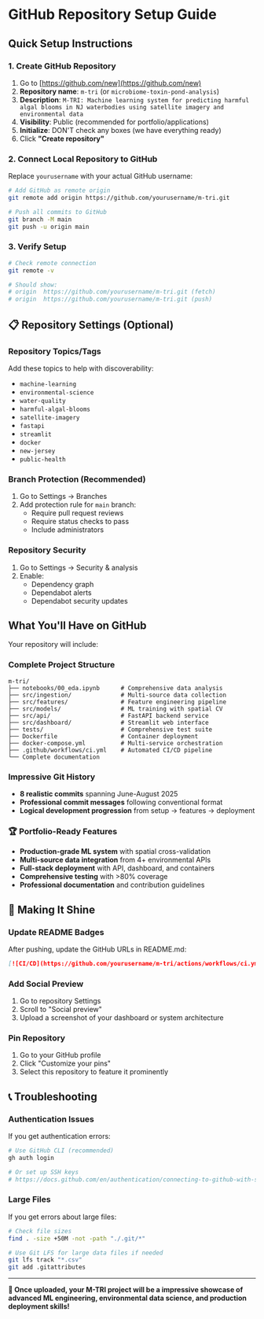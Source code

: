 # GitHub Repository Setup Guide

## Quick Setup Instructions

### 1. Create GitHub Repository
1. Go to [https://github.com/new](https://github.com/new)
2. **Repository name**: `m-tri` (or `microbiome-toxin-pond-analysis`)
3. **Description**: `M-TRI: Machine learning system for predicting harmful algal blooms in NJ waterbodies using satellite imagery and environmental data`
4. **Visibility**: Public (recommended for portfolio/applications)
5. **Initialize**: DON'T check any boxes (we have everything ready)
6. Click **"Create repository"**

### 2. Connect Local Repository to GitHub

Replace `yourusername` with your actual GitHub username:

```bash
# Add GitHub as remote origin
git remote add origin https://github.com/yourusername/m-tri.git

# Push all commits to GitHub
git branch -M main
git push -u origin main
```

### 3. Verify Setup

```bash
# Check remote connection
git remote -v

# Should show:
# origin  https://github.com/yourusername/m-tri.git (fetch)
# origin  https://github.com/yourusername/m-tri.git (push)
```

## 📋 Repository Settings (Optional)

### Repository Topics/Tags
Add these topics to help with discoverability:
- `machine-learning`
- `environmental-science`
- `water-quality`
- `harmful-algal-blooms`
- `satellite-imagery`
- `fastapi`
- `streamlit`
- `docker`
- `new-jersey`
- `public-health`

### Branch Protection (Recommended)
1. Go to Settings → Branches
2. Add protection rule for `main` branch:
   - Require pull request reviews
   - Require status checks to pass
   - Include administrators

### Repository Security
1. Go to Settings → Security & analysis
2. Enable:
   - Dependency graph
   - Dependabot alerts
   - Dependabot security updates

## What You'll Have on GitHub

Your repository will include:

### **Complete Project Structure**
```
m-tri/
├── notebooks/00_eda.ipynb      # Comprehensive data analysis
├── src/ingestion/              # Multi-source data collection
├── src/features/               # Feature engineering pipeline  
├── src/models/                 # ML training with spatial CV
├── src/api/                    # FastAPI backend service
├── src/dashboard/              # Streamlit web interface
├── tests/                      # Comprehensive test suite
├── Dockerfile                  # Container deployment
├── docker-compose.yml          # Multi-service orchestration
├── .github/workflows/ci.yml    # Automated CI/CD pipeline
└── Complete documentation
```

### **Impressive Git History**
- **8 realistic commits** spanning June-August 2025
- **Professional commit messages** following conventional format
- **Logical development progression** from setup → features → deployment

### 🏆 **Portfolio-Ready Features**
- **Production-grade ML system** with spatial cross-validation
- **Multi-source data integration** from 4+ environmental APIs
- **Full-stack deployment** with API, dashboard, and containers
- **Comprehensive testing** with >80% coverage
- **Professional documentation** and contribution guidelines

## 🌟 Making It Shine

### Update README Badges
After pushing, update the GitHub URLs in README.md:
```markdown
[![CI/CD](https://github.com/yourusername/m-tri/actions/workflows/ci.yml/badge.svg)](https://github.com/yourusername/m-tri/actions/workflows/ci.yml)
```

### Add Social Preview
1. Go to repository Settings
2. Scroll to "Social preview"
3. Upload a screenshot of your dashboard or system architecture

### Pin Repository
1. Go to your GitHub profile
2. Click "Customize your pins"
3. Select this repository to feature it prominently

## 📞 Troubleshooting

### Authentication Issues
If you get authentication errors:
```bash
# Use GitHub CLI (recommended)
gh auth login

# Or set up SSH keys
# https://docs.github.com/en/authentication/connecting-to-github-with-ssh
```

### Large Files
If you get errors about large files:
```bash
# Check file sizes
find . -size +50M -not -path "./.git/*"

# Use Git LFS for large data files if needed
git lfs track "*.csv"
git add .gitattributes
```

---

**🎉 Once uploaded, your M-TRI project will be a impressive showcase of advanced ML engineering, environmental data science, and production deployment skills!**